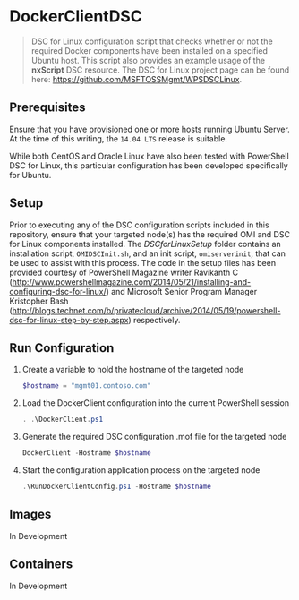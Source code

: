 # DockerClientDSC
> DSC for Linux configuration script that checks whether or not the required Docker components have been installed on a specified Ubuntu host. This script also provides an example usage of the **nxScript** DSC resource. The DSC for Linux project page can be found here: https://github.com/MSFTOSSMgmt/WPSDSCLinux.

## Prerequisites

Ensure that you have provisioned one or more hosts running Ubuntu Server. At the time of this writing, the `14.04 LTS` release is suitable.

While both CentOS and Oracle Linux have also been tested with PowerShell DSC for Linux, this particular configuration has been developed specifically for Ubuntu.

## Setup

Prior to executing any of the DSC configuration scripts included in this repository, ensure that your targeted node(s) has the required OMI and DSC for Linux components installed. The *DSCforLinuxSetup* folder contains an installation script, `OMIDSCInit.sh`, and an init script, `omiserverinit`, that can be used to assist with this process. The code in the setup files has been provided courtesy of PowerShell Magazine writer Ravikanth C (http://www.powershellmagazine.com/2014/05/21/installing-and-configuring-dsc-for-linux/) and Microsoft Senior Program Manager Kristopher Bash (http://blogs.technet.com/b/privatecloud/archive/2014/05/19/powershell-dsc-for-linux-step-by-step.aspx) respectively.

## Run Configuration

1. Create a variable to hold the hostname of the targeted node

	```powershell
	$hostname = "mgmt01.contoso.com"
	```

2. Load the DockerClient configuration into the current PowerShell session

	```powershell
	. .\DockerClient.ps1
	```

3. Generate the required DSC configuration .mof file for the targeted node

	```powershell
	DockerClient -Hostname $hostname
	```

4. Start the configuration application process on the targeted node

	```powershell
	.\RunDockerClientConfig.ps1 -Hostname $hostname
	```

## Images

In Development

## Containers

In Development